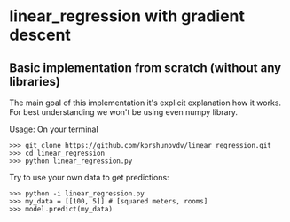 # linear_regression with gradient descent
## Basic implementation from scratch (without any libraries)


The main goal of this implementation it's explicit explanation how it works. 
For best understanding we won't be using even numpy library.

Usage:
  On your terminal
  ```Terminal
  >>> git clone https://github.com/korshunovdv/linear_regression.git
  >>> cd linear_regression
  >>> python linear_regression.py
  ```
  
  Try to use your own data to get predictions:
  ```Terminal
  >>> python -i linear_regression.py
  >>> my_data = [[100, 5]] # [squared meters, rooms]
  >>> model.predict(my_data)
  ```
